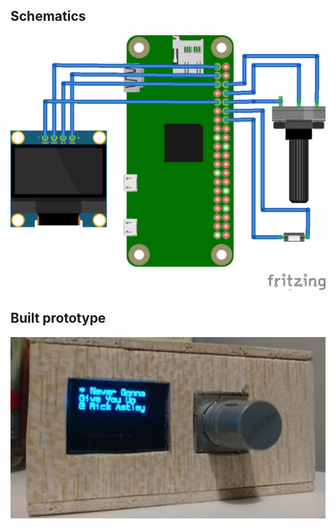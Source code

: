 ## Schematics

[![Fritzing model](./sketch_rpi_bb.png "Fritzing model")](./sketch_rpi.fzz)

## Built prototype

![Prototype in case](./prototype.jpg "Built prototype")
